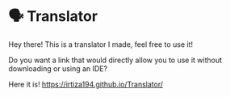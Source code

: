 # 🗣️ Translator

Hey there!
This is a translator I made, feel free to use it!

Do you want a link that would directly allow you to use it without downloading or using an IDE?

Here it is! https://irtiza194.github.io/Translator/
